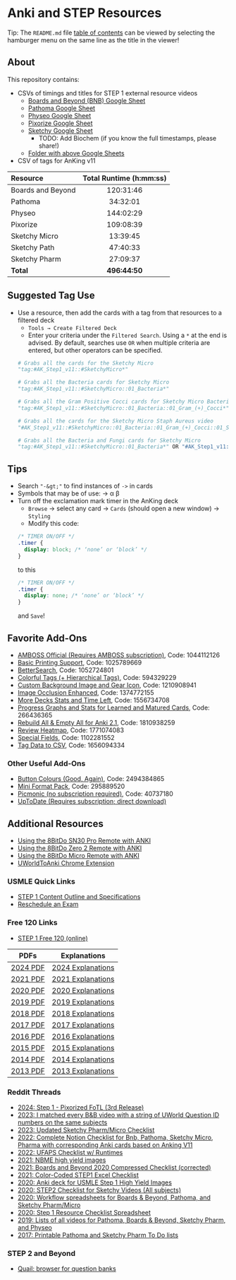 # Anki and STEP Resources

Tip: The `README.md` file
[table of contents](https://docs.github.com/en/repositories/managing-your-repositorys-settings-and-features/customizing-your-repository/about-readmes#auto-generated-table-of-contents-for-readme-files)
can be viewed by selecting the hamburger menu on the same line as the title in
the viewer!

## About

This repository contains:

- CSVs of timings and titles for STEP 1 external resource videos
    - [Boards and Beyond (BNB) Google Sheet](https://docs.google.com/spreadsheets/d/1Wm41IYA7ty8o-c8en73YcsnBitMoIJBqOoivP46xPag/edit?usp=sharing)
    - [Pathoma Google Sheet](https://docs.google.com/spreadsheets/d/1NAeezYHHN5qXgC7AmfHF6CiWdOFn3YAh7ixa56eD64c/edit?usp=sharing)
    - [Physeo Google Sheet](https://docs.google.com/spreadsheets/d/1L3SIvoQ6W02KJylnQfod6kAduBXP7W1em84sDAmyLMA/edit?usp=sharing)
    - [Pixorize Google Sheet](https://docs.google.com/spreadsheets/d/1v8s2e8QmMmoTEHZEQ_TXM_1lj2-glj6Po8s870OZbZw/edit?usp=sharing)
    - [Sketchy Google Sheet](https://docs.google.com/spreadsheets/d/1tPFMKQ6lCDuS8vgn8HTWKh3omDXrUHzCvmoFzogr2CQ/edit?usp=sharing)
        - TODO: Add Biochem (if you know the full timestamps, please share!)
    - [Folder with above Google Sheets](https://drive.google.com/drive/folders/1rLeHmQgOzyJmIGUuPnUD3wDfIynowgbF?usp=drive_link)
- CSV of tags for AnKing v11

| Resource          | Total Runtime (h:mm:ss) |
| :---------------- | :---------------------: |
| Boards and Beyond | 120:31:46 |
| Pathoma           | 34:32:01 |
| Physeo            | 144:02:29 |
| Pixorize          | 109:08:39 |
| Sketchy Micro     | 13:39:45 |
| Sketchy Path      | 47:40:33 |
| Sketchy Pharm     | 27:09:37 |
| **Total**         | **496:44:50** |

## Suggested Tag Use

- Use a resource, then add the cards with a tag from that resources to a
filtered deck
    - `Tools → Create Filtered Deck`
    - Enter your criteria under the `Filtered Search`.
    Using a `*` at the end is advised. By default, searches use `OR` when
    multiple criteria are entered, but other operators can be specified.
    ```python
    # Grabs all the cards for the Sketchy Micro
    "tag:#AK_Step1_v11::#SketchyMicro*"

    # Grabs all the Bacteria cards for Sketchy Micro
    "tag:#AK_Step1_v11::#SketchyMicro::01_Bacteria*"

    # Grabs all the Gram Positive Cocci cards for Sketchy Micro Bacteria
    "tag:#AK_Step1_v11::#SketchyMicro::01_Bacteria::01_Gram_(+)_Cocci*"

    # Grabs all the cards for the Sketchy Micro Staph Aureus video
    "#AK_Step1_v11::#SketchyMicro::01_Bacteria::01_Gram_(+)_Cocci::01_Staph_aureus*"

    # Grabs all the Bacteria and Fungi cards for Sketchy Micro
    "tag:#AK_Step1_v11::#SketchyMicro::01_Bacteria*" OR "#AK_Step1_v11::#SketchyMicro::02_Fungi*"
    ```

## Tips

- Search `"-&gt;"` to find instances of `->` in cards
- Symbols that may be of use: → α β
- Turn off the exclamation mark timer in the AnKing deck
    - `Browse` → select any card → `Cards` (should open a new window) → `Styling`
    - Modify this code:
    ```css
    /* TIMER ON/OFF */
    .timer {
      display: block; /* ‘none’ or ‘block’ */
    }
    ```
    to this
    ```css
    /* TIMER ON/OFF */
    .timer {
      display: none; /* ‘none’ or ‘block’ */
    }
    ```
    and `Save`!

## Favorite Add-Ons

- [AMBOSS Official (Requires AMBOSS subscription)](https://ankiweb.net/shared/info/1044112126), Code: 1044112126
- [Basic Printing Support](https://ankiweb.net/shared/info/1025789669), Code: 1025789669
- [BetterSearch](https://ankiweb.net/shared/info/1052724801), Code: 1052724801
- [Colorful Tags (+ Hierarchical Tags)](https://ankiweb.net/shared/info/594329229), Code: 594329229
- [Custom Background Image and Gear Icon](https://ankiweb.net/shared/info/1210908941), Code: 1210908941
- [Image Occlusion Enhanced](https://ankiweb.net/shared/info/1374772155), Code: 1374772155
- [More Decks Stats and Time Left](https://ankiweb.net/shared/info/1556734708), Code: 1556734708
- [Progress Graphs and Stats for Learned and Matured Cards](https://ankiweb.net/shared/info/266436365), Code: 266436365
- [Rebuild All & Empty All for Anki 2.1](https://ankiweb.net/shared/info/1810938259), Code: 1810938259
- [Review Heatmap](https://ankiweb.net/shared/info/1771074083), Code: 1771074083
- [Special Fields](https://ankiweb.net/shared/info/1102281552), Code: 1102281552
- [Tag Data to CSV](https://ankiweb.net/shared/info/1656094334), Code: 1656094334

### Other Useful Add-Ons
- [Button Colours (Good, Again)](https://ankiweb.net/shared/info/2494384865), Code: 2494384865
- [Mini Format Pack](https://ankiweb.net/shared/info/295889520), Code: 295889520
- [Picmonic (no subscription required)](https://ankiweb.net/shared/info/40737180), Code: 40737180
- [UpToDate (Requires subscription; direct download)](https://www.wolterskluwer.com/en/solutions/uptodate/uptodate/anki-add-on#how-to)

## Additional Resources

- [Using the 8BitDo SN30 Pro Remote with ANKI](https://gist.github.com/emleddin/2854b6f33417d2823738caef0ef6c129)
- [Using the 8BitDo Zero 2 Remote with ANKI](https://gist.github.com/emleddin/d25eb8493e16a7e262d156e7c8f53e77)
- [Using the 8BitDo Micro Remote with ANKI](https://gist.github.com/emleddin/fa059bd25445f9bb30150857640c0bc9)
- [UWorldToAnki Chrome Extension](https://chrome.google.com/webstore/detail/uworld2anki/phmlchhmidolklmhbieicjmeamkjfdif)

### USMLE Quick Links

- [STEP 1 Content Outline and Specifications](https://www.usmle.org/prepare-your-exam/step-1-materials/step-1-content-outline-and-specifications)
- [Reschedule an Exam](https://www.usmle.org/reschedule-exam)

### Free 120 Links

- [STEP 1 Free 120 (online)](https://orientation.nbme.org/Launch/USMLE/STPF1)

| PDFs                                                                                                             | Explanations                                                                                                              |
|------------------------------------------------------------------------------------------------------------------|---------------------------------------------------------------------------------------------------------------------------|
| [2024 PDF](https://www.usmle.org/sites/default/files/2021-10/Step_1_Sample_Items.pdf)                            | [2024 Explanations](https://bootcamp.com/blog/new-free-120-nbme-step-1-explanations)                                      |
| [2021 PDF](https://www.usmle.org/sites/default/files/2021-08/Step_1_Sample_Items.pdf)                            | [2021 Explanations](https://www.benwhite.com/medicine/explanations-for-the-2021-official-step-1-practice-questions/)      |
| [2020 PDF](https://web.archive.org/web/20200412200527/https://usmle.org/pdfs/step-1/samples_step1_2020.pdf)      | [2020 Explanations](https://www.benwhite.com/medicine/explanations-for-the-2020-official-step-1-practice-questions/)      |
| [2019 PDF](https://web.archive.org/web/20191205205700/https://usmle.org/pdfs/step-1/samples_step1.pdf)           | [2019 Explanations](https://www.benwhite.com/medicine/explanations-for-the-2019-official-step-1-practice-questions/)      |
| [2018 PDF](https://web.archive.org/web/20180619084252/http://www.usmle.org/pdfs/step-1/samples_step1.pdf)        | [2018 Explanations](https://www.benwhite.com/medicine/explanations-for-the-2018-official-step-1-practice-questions/)      |
| [2017 PDF](https://web.archive.org/web/20171013115931/http://www.usmle.org:80/pdfs/step-1/2017samples_step1.pdf) | [2017 Explanations](https://www.benwhite.com/medicine/explanations-for-the-2017-official-step-1-practice-questions/)      |
| [2016 PDF](https://web.archive.org/web/20171013115615/http://www.usmle.org:80/pdfs/step-1/2016samples_step1.pdf) | [2016 Explanations](https://www.benwhite.com/medicine/explanations-for-the-2016-official-step-1-practice-questions/)      |
| [2015 PDF](https://web.archive.org/web/20170201050849/http://www.usmle.org/pdfs/step-1/2015samples_step1.pdf)    | [2015 Explanations](https://www.benwhite.com/medicine/explanations-for-the-2015-2016-official-step-1-practice-questions/) |
| [2014 PDF](https://web.archive.org/web/20150330093103/http://www.usmle.org/pdfs/step-1/2014samples_step1.pdf)    | [2014 Explanations](https://www.benwhite.com/medicine/explanations-for-the-2014-2015-official-step-1-practice-questions/) |
| [2013 PDF](https://web.archive.org/web/20150216091915/http://www.usmle.org/pdfs/step-1/2013midMay2014_Step1.pdf) | [2013 Explanations](https://www.benwhite.com/medicine/explanations-for-the-official-usmle-step-1-practice-questions/)     |

### Reddit Threads

- [2024: Step 1 - Pixorized FoTL (3rd Release)](https://www.reddit.com/r/medicalschoolanki/comments/1b4uvlg/comment/kt6zn9m/)
- [2023: I matched every B&B video with a string of UWorld Question ID numbers on the same subjects ](https://www.reddit.com/r/medicalschool/comments/16dpri3/i_matched_every_bb_video_with_a_string_of_uworld/)
- [2023: Updated Sketchy Pharm/Micro Checklist](https://www.reddit.com/r/comlex/comments/14i1udg/updated_sketchy_pharmmicro_checklist/)
- [2022: Complete Notion Checklist for Bnb, Pathoma, Sketchy Micro, Pharma with corresponding Anki cards based on Anking V11](https://www.reddit.com/r/medicalschoolanki/comments/vucu2q/complete_notion_checklist_for_bnb_pathoma_sketchy/)
- [2022: UFAPS Checklist w/ Runtimes](https://www.reddit.com/r/step1/comments/u2e19p/ufaps_checklist_w_runtimes/)
- [2021: NBME high yield images](https://www.reddit.com/r/step1/comments/nx9ur0/nbme_high_yield_images/)
- [2021: Boards and Beyond 2020 Compressed Checklist (corrected)](https://www.reddit.com/r/step1/comments/ld84m3/boards_and_beyond_2020_compressed_checklist/)
- [2021: Color-Coded STEP1 Excel Checklist](https://www.reddit.com/r/step1/comments/re7sly/finally_an_excel_checklist_with_all_of_the_usmle/)
- [2020: Anki deck for USMLE Step 1 High Yield Images](https://www.reddit.com/r/medicalschoolanki/comments/htwn92/anki_deck_for_usmle_step_1_high_yield_images_link/)
- [2020: STEP2 Checklist for Sketchy Videos (All subjects)](https://www.reddit.com/r/Step2/comments/kcs15j/made_a_checklist_for_sketchy_videos_all_subjects/)
- [2020: Workflow spreadsheets for Boards & Beyond, Pathoma, and Sketchy Pharm/Micro](https://www.reddit.com/r/medicalschoolanki/comments/g4y58p/workflow_spreadsheet_with_boards_and_beyond/)
- [2020: Step 1 Resource Checklist Spreadsheet](https://www.reddit.com/r/step1/comments/g99b0y/step_1_resource_checklist_spreadsheet_pixorize/)
- [2019: Lists of all videos for Pathoma, Boards & Beyond, Sketchy Pharm, and Physeo](https://www.reddit.com/r/step1/comments/b48r6m/lists_of_all_videos_with_runtimes_in_pathoma/)
- [2017: Printable Pathoma and Sketchy Pharm To Do lists](https://www.reddit.com/r/medicalschool/comments/76coin/pathoma_and_sketchy_pharm_to_do_lists_printables/)

### STEP 2 and Beyond

- [Quail: browser for question banks](https://thedabblingduck.github.io/quail/)
